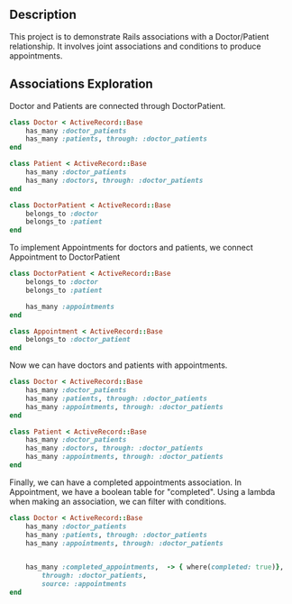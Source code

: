 ## Description

This project is to demonstrate Rails associations with a Doctor/Patient relationship. It involves joint associations and conditions to produce appointments.

## Associations Exploration 
Doctor and Patients are connected through DoctorPatient. 

```ruby
class Doctor < ActiveRecord::Base
	has_many :doctor_patients
	has_many :patients, through: :doctor_patients
end

class Patient < ActiveRecord::Base
	has_many :doctor_patients
	has_many :doctors, through: :doctor_patients
end

class DoctorPatient < ActiveRecord::Base
	belongs_to :doctor
	belongs_to :patient
end
```

To implement Appointments for doctors and patients, we connect Appointment to DoctorPatient
```ruby
class DoctorPatient < ActiveRecord::Base
	belongs_to :doctor
	belongs_to :patient

	has_many :appointments
end

class Appointment < ActiveRecord::Base
	belongs_to :doctor_patient
end
```

Now we can have doctors and patients with appointments. 
```ruby
class Doctor < ActiveRecord::Base
	has_many :doctor_patients
	has_many :patients, through: :doctor_patients
	has_many :appointments, through: :doctor_patients
end

class Patient < ActiveRecord::Base
	has_many :doctor_patients
	has_many :doctors, through: :doctor_patients
	has_many :appointments, through: :doctor_patients
end
```

Finally, we can have a completed appointments association. In Appointment, we have a boolean table for "completed". Using a lambda when making an association, we can filter with conditions.
```ruby
class Doctor < ActiveRecord::Base
	has_many :doctor_patients
	has_many :patients, through: :doctor_patients
	has_many :appointments, through: :doctor_patients


	has_many :completed_appointments,  -> { where(completed: true)}, 
		through: :doctor_patients,
		source: :appointments
end
```